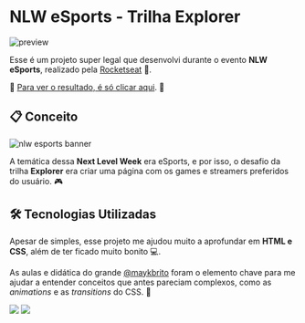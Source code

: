 # NLW eSports - Trilha Explorer
![preview](././src/preview.png)

Esse é um projeto super legal que desenvolvi durante o evento **NLW eSports**, realizado pela [Rocketseat](https://github.com/Rocketseat) 🚀. 

🔗 [Para ver o resultado, é só clicar aqui](https://github.com/jonasnoliveira/nlw-esports-explorer/). 🔗

## 📋 Conceito
![nlw esports banner](././src/nlw-esports-banner.png)

A temática dessa **Next Level Week** era eSports, e por isso, o desafio da trilha **Explorer** era criar uma página com os games e streamers preferidos do usuário. 🎮

## 🛠️ Tecnologias Utilizadas
Apesar de simples, esse projeto me ajudou muito a aprofundar em **HTML e CSS**, além de ter ficado muito bonito 💻.

As aulas e didática do grande [@maykbrito](https://github.com/maykbrito) foram o elemento chave para me ajudar a entender conceitos que antes pareciam complexos, como as *animations* e as *transitions* do CSS. 🧠

[<img src="https://img.shields.io/badge/html5-%23E34F26.svg?style=for-the-badge&logo=html5&logoColor=white" />](#)
[<img src="https://img.shields.io/badge/css3-%231572B6.svg?style=for-the-badge&logo=css3&logoColor=white" />](#)
